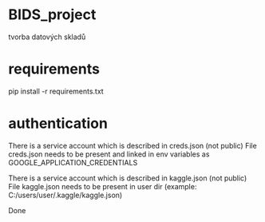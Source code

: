 # BIDS_project
tvorba datových skladů 

# requirements
pip install -r requirements.txt

# authentication
There is a service account which is described in creds.json (not public)
File creds.json needs to be present and linked in env variables as GOOGLE_APPLICATION_CREDENTIALS

There is a service account which is described in kaggle.json (not public)
File kaggle.json needs to be present in user dir (example: C:/users/user/.kaggle/kaggle.json)

Done